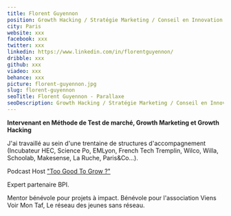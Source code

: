 ```yaml
---
title: Florent Guyennon
position: Growth Hacking / Stratégie Marketing / Conseil en Innovation
city: Paris
website: xxx
facebook: xxx
twitter: xxx
linkedin: https://www.linkedin.com/in/florentguyennon/
dribble: xxx
github: xxx
viadeo: xxx
behance: xxx
picture: florent-guyennon.jpg
slug: florent-guyennon
seoTitle: Florent Guyennon - Parallaxe
seoDescription: Growth Hacking / Stratégie Marketing / Conseil en Innovation
---
```


**Intervenant en Méthode de Test de marché, Growth Marketing et Growth Hacking**

J'ai travaillé au sein d'une trentaine de structures d'accompagnement (Incubateur HEC, Science Po, EMLyon, French Tech Tremplin, Wilco, Willa, Schoolab, Makesense, La Ruche, Paris&Co...).

Podcast Host ["Too Good To Grow ?"](https://www.toogoodtogrow.com)

Expert partenaire BPI.

Mentor bénévole pour projets à impact.
Bénévole pour l'association Viens Voir Mon Taf, Le réseau des jeunes sans réseau.
